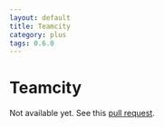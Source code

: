 ```yaml
---
layout: default
title: Teamcity
category: plus
tags: 0.6.0
---
```

# Teamcity

Not available yet. See this [pull request](https://github.com/vojtajina/testacular/pull/262).
